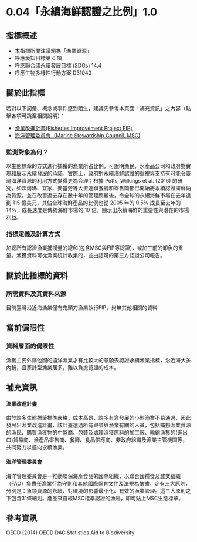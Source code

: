 # 0.04「永續海鮮認證之比例」1.0

## 指標概述

* 本指標所關注議題為「漁業資源」
* 呼應愛知目標第 6 項
* 呼應聯合國永續發展目標 (SDGs) 14.4
* 呼應生物多樣性行動方案 D31040


<script type="text/javascript" src="http://cdn.mathjax.org/mathjax/latest/MathJax.js?config=TeX-AMS-MML_HTMLorMML"></script>


## 關於此指標
若對以下詞彙、概念或事件感到陌生，建議先參考本頁面「補充資訊」之內容（點擊各項可跳至相關說明）：
* [漁業改進計畫(Fisheries Improvement Project,FIP)](#漁業改進計畫)
* [海洋管理委員會（Marine Stewardship Council, MSC)](#海洋管理委員會)

### 監測對象為何？
以生態標章的方式進行捕獲的漁業所占比例，可說明漁民，水產品公司和政府對實現和展示永續發展的承諾。實際上，政府對永續海鮮認證的重視與支持有可能令臺灣海洋資源的利用方式變得更為合理；根據 Potts, Wilkings et al. (2016) 的研究，如沃爾瑪、宜家、麥當勞等大型連鎖餐廳和零售商都已開始將永續認證海鮮納為貨源，並在改善過去存在數十年的管理問題後，令全球的永續海鮮市場在去年達到 115 億美元，其佔全球海鮮產品的比例也從 2005 年的 0.5% 成長至去年的 14%，成長速度是傳統海鮮市場的 10 倍，顯示出永續海鮮的重要性與潛在的市場利益。




### 指標定義及計算方式
加總所有認證漁業捕撈量的總和(包含MSC與FIP等認證)，或加工前的卸魚的重量。漁獲資料可從漁業統計收集的，並由認可的第三方認證公司報告。
## 關於此指標的資料

### 所需資料及其資料來源
目前臺灣沿近海漁業僅有鬼頭刀漁業執行FIP，尚無其他相關的資料


## 當前侷限性


### 資料層面的侷限性
漁獲主要外銷他國的遠洋漁業才有比較大的意願去認證永續漁業指標，沿近海大多內銷，且家計型漁業居多，難以負擔認證的成本。

## 補充資訊

#### 漁業改進計畫

由於許多生態標籤標準嚴格，成本高昂，許多有意發展的小型漁業不易通過，因此發展出漁業改進計畫，該計畫透過所有與參與漁業有關的人員，包括捕撈漁業資源的漁民、購買漁獲物的中盤商、包裝及處理漁獲原料的加工廠、輸銷漁獲的(進出口)貿易商、漁產品零售商、餐廳、食品供應商、非政府組織及漁業主管機關等，共同努力以邁向永續漁業。

#### 海洋管理委員會
海洋管理委員會是一推動環保海產食品的國際組織，以聯合國糧食及農業組織（FAO）負責任漁業行為守則和其他國際保育文件及法規為依據。定有三大原則，分別是：魚類資源的永續、對環境的影響最小化、有效的漁業管理。這三大原則之下包含31條細則。產品來自經MSC標準認證的漁場，即可貼上MSC生態標章。


## 參考資訊

OECD (2014) OECD DAC Statistics Aid to Biodiversity